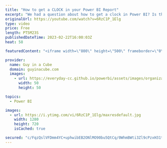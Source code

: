 ```yaml
---
title: "How to get a CLOCK in your Power BI Report"
excerpt: "We had a question about how to get a clock in Power BI? Is that even possible? Patrick takes advantage of the Deneb visual to make it happen!  Vega Clock Sample https://vega.github.io/vega/examples/clock/  HTML Content Custom Visual Limitations https://www.html-content.com/reference/limitations  Kerry"
originalUrl: https://youtube.com/watch?v=6RzC1P_1Elg
type: video
price: Free
length: PT5M23S
publishedDateTime: 2023-02-22T16:00:03Z
heat: 58

featuredContent: "<iframe width=\"800\" height=\"500\" frameborder=\"0\" src=\"https://www.youtube.com/embed/6RzC1P_1Elg\" allow=\"accelerometer; autoplay; encrypted-media; gyroscope; picture-in-picture\" allowfullscreen></iframe>"

provider:
  name: Guy in a Cube
  domain: guyinacube.com
  images:
    - url: https://everyday-cc.github.io/powerbi/assets/images/organizations/guyinacube.com-50x50.jpg
      width: 50
      height: 50

topics:
  - Power BI

images:
  - url: https://i.ytimg.com/vi/6RzC1P_1Elg/maxresdefault.jpg
    width: 1280
    height: 720
    isCached: true

secured: "c/FqzQslVFDmm4YC+uphwibEB2ONlMO90bu5QtCq/0WhmBWti3Zl9cPzxH31ts+UOXzejlNz09tJPnmtsY3dRjqUpAxvCvfMFiSILp0ub2jhquOwXElJav9htLo9l93TEqJWN3x2JFgWz9LxhlFr9o66mjiAhwVet3UJYTPilghaVRX34JOm0d7DyBlJmWdf1/roDCciZVuoMY8AkPAFPIKvg8LNRD15UY0LdHCoPAu3O23KVeFz246mgJvPUKEnYn09sImw2aYRM6qJhOWE+wxRot5g3vA9dZiO0ELnp0vWXHRGTJsKo3oe8CRd+20i8gezbfaVk2oYkZ6BLqzhhiBDK7rSOhzAdk8g1M2ieBElE+cXZKNFU3uGBPp2m+wZEjITPUXCWl58gi0pngkNw4Mca/hfnifIQOGirMRyow4=;uQXr6uydVL+SdqqKm3f2gQ=="
---
```


